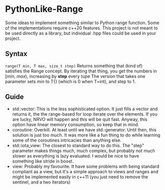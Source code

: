 # PythonLike-Range
Some ideas to implement something similar to Python range function. Some of the implementations require c++20 features.
This project is not meant to be used directly as a library, but individual .hpp files could be used in your project.

## Syntax
`range(T min, T max, size_t step)`
Returns something that (kind of) satisfies the Range concept.
By iterating that thing, you get the numbers in [*min*, *max*), increasing by __step__ every tupe
The version that takes one parameter sets *min* to T{} (which is 0 when T=int), and step to 1.
## Guide
- std::vector: This is the less sophisticated option. It just fills a vector and returns it, the the range-based for loop iterate over the elements. If you are lucky, NRVO will happen and this will be quit fast. Anyway, this option have linear memory consumption, so keep that in mind.
- coroutine: Overkill. At least until we have std::generator. Until then, this solution is just too much. It was more like a fun thing to do while learning some of the coroutines intricacies than anything else.
- std::iota_view: The closest to standard way to do this. The "step" parameter makes things much, much complex, but probably not much slower as everything is lazy evaluated. I would be nice to have something like stride in boost.
- view: Probably my favourite. It have some problems with being standard compliant as a view, but it's a simple approach to views and ranges and might be implemented easily in c++11 (you just need to remove the sentinel, and a two iterators)
